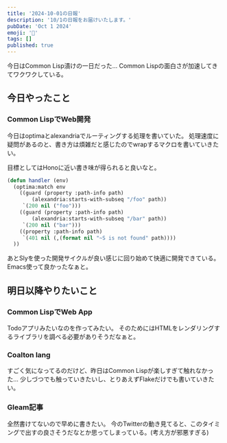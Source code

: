 ```yaml
---
title: '2024-10-01の日報'
description: '10/1の日報をお届けいたします。'
pubDate: 'Oct 1 2024'
emoji: '🦊'
tags: []
published: true
---
```


今日はCommon Lisp漬けの一日だった... Common
Lispの面白さが加速してきてワクワクしている。

## 今日やったこと

### Common LispでWeb開発

今日はoptimaとalexandriaでルーティングする処理を書いていた。
処理速度に疑問があるのと、書き方は煩雑だと感じたのでwrapするマクロを書いていきたい。

目標としてはHonoに近い書き味が得られると良いなと。

```lisp
(defun handler (env)
  (optima:match env
    ((guard (property :path-info path)
	    (alexandria:starts-with-subseq "/foo" path))
     `(200 nil ("foo")))
    ((guard (property :path-info path)
	    (alexandria:starts-with-subseq "/bar" path))
     `(200 nil ("bar")))
    ((property :path-info path)
     `(401 nil (,(format nil "~S is not found" path))))
  ))
```

あとSlyを使った開発サイクルが良い感じに回り始めて快適に開発できている。
Emacs使って良かったなぁと。

## 明日以降やりたいこと

### Common LispでWeb App

Todoアプリみたいなのを作ってみたい。
そのためにはHTMLをレンダリングするライブラリを調べる必要がありそうだなぁと。

### Coalton lang

すごく気になってるのだけど、昨日はCommon Lispが楽しすぎて触れなかった...
少しづつでも触っていきたいし、とりあえずFlakeだけでも書いていきたい。

### Gleam記事

全然書けてないので早めに書きたい。
今のTwitterの動き見てると、このタイミングで出すの良さそうだなとか思ってしまっている。(考え方が邪悪すぎる)
